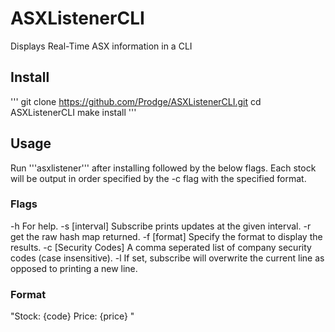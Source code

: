 # ASXListenerCLI
Displays Real-Time ASX information in a CLI

## Install
'''
git clone https://github.com/Prodge/ASXListenerCLI.git
cd ASXListenerCLI
make install
'''

## Usage
Run '''asxlistener''' after installing followed by the below flags.
Each stock will be output in order specified by the -c flag with the specified format.

### Flags
-h For help.
-s [interval] Subscribe prints updates at the given interval.
-r get the raw hash map returned.
-f [format] Specify the format to display the results.
-c [Security Codes] A comma seperated list of company security codes (case insensitive).
-l If set, subscribe will overwrite the current line as opposed to printing a new line.

### Format
"Stock: {code} Price: {price} "
